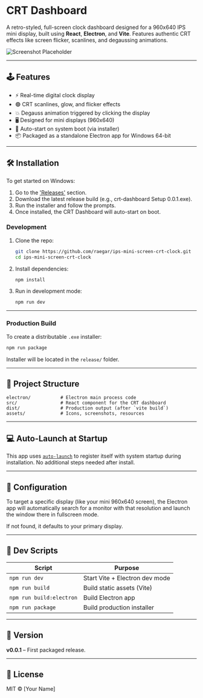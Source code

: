 # CRT Dashboard

A retro-styled, full-screen clock dashboard designed for a 960x640 IPS mini display, built using **React**, **Electron**, and **Vite**. Features authentic CRT effects like screen flicker, scanlines, and degaussing animations.

![Screenshot Placeholder](assets/screenshot.png)

---

## 🕹 Features

- ⚡ Real-time digital clock display
- 🟢 CRT scanlines, glow, and flicker effects
- 💥 Degauss animation triggered by clicking the display
- 🖥 Designed for mini displays (960x640)
- 💾 Auto-start on system boot (via installer)
- 📦 Packaged as a standalone Electron app for Windows 64-bit

---

## 🛠 Installation

To get started on Windows:

1. Go to the ['Releases'](https://github.com/raegar/ips-mini-screen-crt-clock/releases) section.
2. Download the latest release build (e.g., crt-dashboard Setup 0.0.1.exe).
3. Run the installer and follow the prompts.
4. Once installed, the CRT Dashboard will auto-start on boot.

### Development

1. Clone the repo:
   ```bash
   git clone https://github.com/raegar/ips-mini-screen-crt-clock.git
   cd ips-mini-screen-crt-clock
   ```

2. Install dependencies:
   ```bash
   npm install
   ```

3. Run in development mode:
   ```bash
   npm run dev
   ```

---

### Production Build

To create a distributable `.exe` installer:

```bash
npm run package
```

Installer will be located in the `release/` folder.

---

## 📁 Project Structure

```
electron/           # Electron main process code
src/                # React component for the CRT dashboard
dist/               # Production output (after `vite build`)
assets/             # Icons, screenshots, resources
```

---

## 💻 Auto-Launch at Startup

This app uses [`auto-launch`](https://www.npmjs.com/package/auto-launch) to register itself with system startup during installation. No additional steps needed after install.

---

## 🔧 Configuration

To target a specific display (like your mini 960x640 screen), the Electron app will automatically search for a monitor with that resolution and launch the window there in fullscreen mode.

If not found, it defaults to your primary display.

---

## 🧪 Dev Scripts

| Script         | Purpose                         |
|----------------|---------------------------------|
| `npm run dev`  | Start Vite + Electron dev mode  |
| `npm run build`| Build static assets (Vite)      |
| `npm run build:electron` | Build Electron app     |
| `npm run package` | Build production installer   |

---

## 📝 Version

**v0.0.1** – First packaged release.

---

## 📄 License

MIT © [Your Name]
